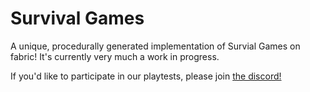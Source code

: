 # Survival Games
A unique, procedurally generated implementation of Survial Games on fabric! It's currently very much a work in progress.

If you'd like to participate in our playtests, please join [the discord!](https://discord.gg/MVsm5Pu)